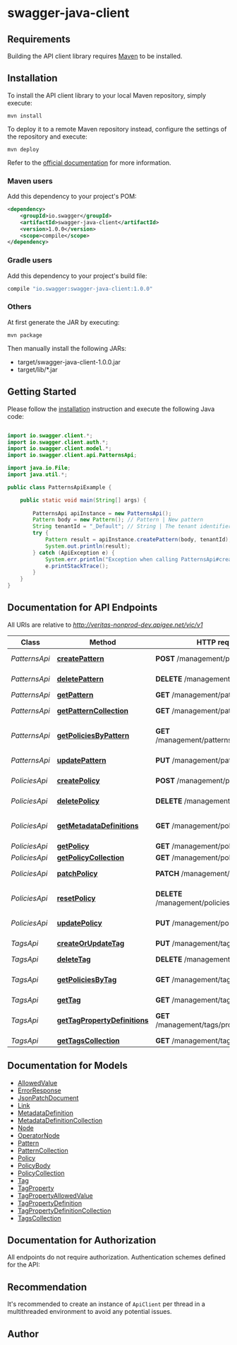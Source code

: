 # swagger-java-client

## Requirements

Building the API client library requires [Maven](https://maven.apache.org/) to be installed.

## Installation

To install the API client library to your local Maven repository, simply execute:

```shell
mvn install
```

To deploy it to a remote Maven repository instead, configure the settings of the repository and execute:

```shell
mvn deploy
```

Refer to the [official documentation](https://maven.apache.org/plugins/maven-deploy-plugin/usage.html) for more information.

### Maven users

Add this dependency to your project's POM:

```xml
<dependency>
    <groupId>io.swagger</groupId>
    <artifactId>swagger-java-client</artifactId>
    <version>1.0.0</version>
    <scope>compile</scope>
</dependency>
```

### Gradle users

Add this dependency to your project's build file:

```groovy
compile "io.swagger:swagger-java-client:1.0.0"
```

### Others

At first generate the JAR by executing:

    mvn package

Then manually install the following JARs:

* target/swagger-java-client-1.0.0.jar
* target/lib/*.jar

## Getting Started

Please follow the [installation](#installation) instruction and execute the following Java code:

```java

import io.swagger.client.*;
import io.swagger.client.auth.*;
import io.swagger.client.model.*;
import io.swagger.client.api.PatternsApi;

import java.io.File;
import java.util.*;

public class PatternsApiExample {

    public static void main(String[] args) {
        
        PatternsApi apiInstance = new PatternsApi();
        Pattern body = new Pattern(); // Pattern | New pattern
        String tenantId = "_Default"; // String | The tenant identifier
        try {
            Pattern result = apiInstance.createPattern(body, tenantId);
            System.out.println(result);
        } catch (ApiException e) {
            System.err.println("Exception when calling PatternsApi#createPattern");
            e.printStackTrace();
        }
    }
}

```

## Documentation for API Endpoints

All URIs are relative to *http://veritas-nonprod-dev.apigee.net/vic/v1*

Class | Method | HTTP request | Description
------------ | ------------- | ------------- | -------------
*PatternsApi* | [**createPattern**](docs/PatternsApi.md#createPattern) | **POST** /management/patterns | Create pattern
*PatternsApi* | [**deletePattern**](docs/PatternsApi.md#deletePattern) | **DELETE** /management/patterns/{id} | Delete pattern
*PatternsApi* | [**getPattern**](docs/PatternsApi.md#getPattern) | **GET** /management/patterns/{id} | Get pattern
*PatternsApi* | [**getPatternCollection**](docs/PatternsApi.md#getPatternCollection) | **GET** /management/patterns | List patterns
*PatternsApi* | [**getPoliciesByPattern**](docs/PatternsApi.md#getPoliciesByPattern) | **GET** /management/patterns/{id}/policies | List policies that use a pattern
*PatternsApi* | [**updatePattern**](docs/PatternsApi.md#updatePattern) | **PUT** /management/patterns/{id} | Update pattern
*PoliciesApi* | [**createPolicy**](docs/PoliciesApi.md#createPolicy) | **POST** /management/policies | Create policy
*PoliciesApi* | [**deletePolicy**](docs/PoliciesApi.md#deletePolicy) | **DELETE** /management/policies/{id} | Delete policy
*PoliciesApi* | [**getMetadataDefinitions**](docs/PoliciesApi.md#getMetadataDefinitions) | **GET** /management/policies/metadata | List metadata definitions
*PoliciesApi* | [**getPolicy**](docs/PoliciesApi.md#getPolicy) | **GET** /management/policies/{id} | Get policy
*PoliciesApi* | [**getPolicyCollection**](docs/PoliciesApi.md#getPolicyCollection) | **GET** /management/policies | List policies
*PoliciesApi* | [**patchPolicy**](docs/PoliciesApi.md#patchPolicy) | **PATCH** /management/policies/{id} | Patch policy
*PoliciesApi* | [**resetPolicy**](docs/PoliciesApi.md#resetPolicy) | **DELETE** /management/policies/{id}/overrides | Reset policy to defaults
*PoliciesApi* | [**updatePolicy**](docs/PoliciesApi.md#updatePolicy) | **PUT** /management/policies/{id} | Update policy
*TagsApi* | [**createOrUpdateTag**](docs/TagsApi.md#createOrUpdateTag) | **PUT** /management/tags/{tag} | Create or update tag
*TagsApi* | [**deleteTag**](docs/TagsApi.md#deleteTag) | **DELETE** /management/tags/{tag} | Delete tag
*TagsApi* | [**getPoliciesByTag**](docs/TagsApi.md#getPoliciesByTag) | **GET** /management/tags/{tag}/policies | List policies that use a tag
*TagsApi* | [**getTag**](docs/TagsApi.md#getTag) | **GET** /management/tags/{tag} | Get tag
*TagsApi* | [**getTagPropertyDefinitions**](docs/TagsApi.md#getTagPropertyDefinitions) | **GET** /management/tags/propertyDefinitions | List tag property definitions
*TagsApi* | [**getTagsCollection**](docs/TagsApi.md#getTagsCollection) | **GET** /management/tags | List tags


## Documentation for Models

 - [AllowedValue](docs/AllowedValue.md)
 - [ErrorResponse](docs/ErrorResponse.md)
 - [JsonPatchDocument](docs/JsonPatchDocument.md)
 - [Link](docs/Link.md)
 - [MetadataDefinition](docs/MetadataDefinition.md)
 - [MetadataDefinitionCollection](docs/MetadataDefinitionCollection.md)
 - [Node](docs/Node.md)
 - [OperatorNode](docs/OperatorNode.md)
 - [Pattern](docs/Pattern.md)
 - [PatternCollection](docs/PatternCollection.md)
 - [Policy](docs/Policy.md)
 - [PolicyBody](docs/PolicyBody.md)
 - [PolicyCollection](docs/PolicyCollection.md)
 - [Tag](docs/Tag.md)
 - [TagProperty](docs/TagProperty.md)
 - [TagPropertyAllowedValue](docs/TagPropertyAllowedValue.md)
 - [TagPropertyDefinition](docs/TagPropertyDefinition.md)
 - [TagPropertyDefinitionCollection](docs/TagPropertyDefinitionCollection.md)
 - [TagsCollection](docs/TagsCollection.md)


## Documentation for Authorization

All endpoints do not require authorization.
Authentication schemes defined for the API:

## Recommendation

It's recommended to create an instance of `ApiClient` per thread in a multithreaded environment to avoid any potential issues.

## Author



